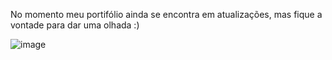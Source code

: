 No momento meu portifólio ainda se encontra em atualizações, mas fique a vontade para dar uma olhada :)

![image](https://github.com/user-attachments/assets/240d0970-9c25-4e62-b8a9-bd58b3c2b76b)
